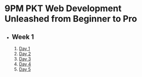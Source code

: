 # 9PM PKT Web Development Unleashed from Beginner to Pro

- ## Week 1

   1. [Day 1](https://www.facebook.com/iCodeguru/videos/1356852915737911)
   2. [Day 2](https://www.facebook.com/iCodeguru/videos/994301895924454)
   3. [Day 3](https://www.facebook.com/iCodeguru/videos/1140582220856643)
   4. [Day 4](https://www.facebook.com/iCodeguru/videos/953312003451864)
   5. [Day 5](https://www.facebook.com/watch/?v=3881294105417181)

<!-- - ## Week 2

   1. [Day 1](https://www.facebook.com/iCodeguru/videos/638464178543177)
   2. [Day 2]()
   3. [Day 3]()
   4. [Day 4]()
   5. [Day 5]() -->

<!-- - ## Week 

   1. [Day 1]()
   2. [Day 2]()
   3. [Day 3]()
   4. [Day 4]()
   5. [Day 5]() -->